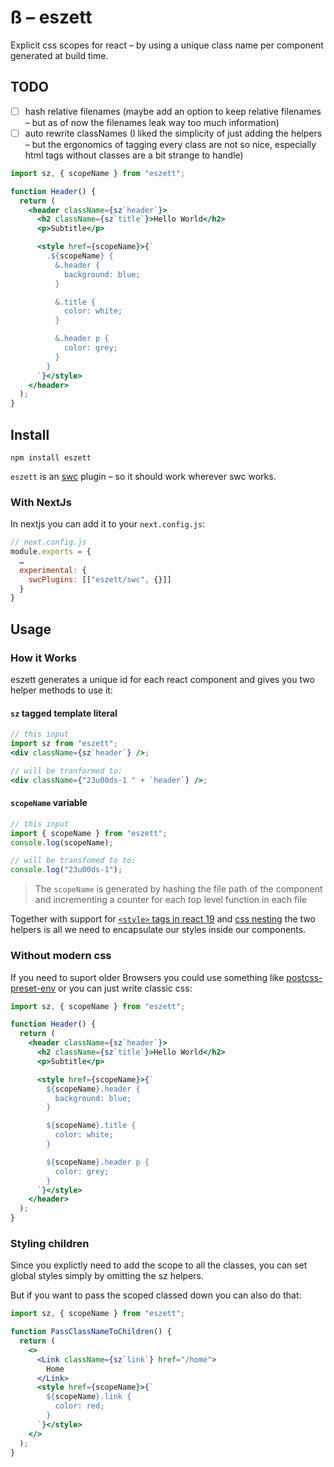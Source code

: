# ß – eszett

Explicit css scopes for react – by using a unique class name per component generated at build time.

## TODO

- [ ] hash relative filenames (maybe add an option to keep relative filenames – but as of now the filenames leak way too much information)
- [ ] auto rewrite classNames (I liked the simplicity of just adding the helpers – but the ergonomics of tagging every class are not so nice, especially html tags without classes are a bit strange to handle)

```jsx
import sz, { scopeName } from "eszett";

function Header() {
  return (
    <header className={sz`header`}>
      <h2 className={sz`title`}>Hello World</h2>
      <p>Subtitle</p>

      <style href={scopeName}>{`
        .${scopeName} {
          &.header {
            background: blue;
          }

          &.title {
            color: white;
          }

          &.header p {
            color: grey;
          }
        }
      `}</style>
    </header>
  );
}
```

## Install

```
npm install eszett
```

`eszett` is an [swc](https://swc.rs/docs/usage/swc-loader) plugin – so it should work wherever swc works.

### With NextJs

In nextjs you can add it to your `next.config.js`:

```js
// next.config.js
module.exports = {
  …
  experimental: {
    swcPlugins: [["eszett/swc", {}]]
  }
}
```

## Usage

### How it Works

eszett generates a unique id for each react component and gives you two helper methods to use it:

#### `sz` tagged template literal

```jsx
// this input
import sz from "eszett";
<div className={sz`header`} />;

// will be tranformed to:
<div className={"23u00ds-1 " + `header`} />;
```

#### `scopeName` variable

```js
// this input
import { scopeName } from "eszett";
console.log(scopeName);

// will be transfomed to to:
console.log("23u00ds-1");
```

> The `scopeName` is generated by hashing the file path of the component and incrementing a counter
> for each top level function in each file

Together with support for [`<style>` tags in react 19](https://react.dev/reference/react-dom/components/style) and [css nesting](https://developer.mozilla.org/en-US/docs/Web/CSS/Nesting_selector) the two helpers is all we need to encapsulate our styles inside our components.

### Without modern css

If you need to suport older Browsers you could use something like [postcss-preset-env](https://preset-env.cssdb.org/features/#nesting-rules) or you can just write classic css:

```jsx
import sz, { scopeName } from "eszett";

function Header() {
  return (
    <header className={sz`header`}>
      <h2 className={sz`title`}>Hello World</h2>
      <p>Subtitle</p>

      <style href={scopeName}>{`
        ${scopeName}.header {
          background: blue;
        }

        ${scopeName}.title {
          color: white;
        }

        ${scopeName}.header p {
          color: grey;
        }
      `}</style>
    </header>
  );
}
```

### Styling children

Since you explictly need to add the scope to all the classes, you can set global styles
simply by omitting the sz helpers.

But if you want to pass the scoped classed down you can also do that:

```jsx
import sz, { scopeName } from "eszett";

function PassClassNameToChildren() {
  return (
    <>
      <Link className={sz`link`} href="/home">
        Home
      </Link>
      <style href={scopeName}>{`
        ${scopeName}.link {
          color: red;
        }
      `}</style>
    </>
  );
}
```

